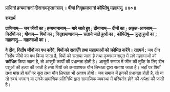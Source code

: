 **प्राणिनां हन्यमानानां दीनानामकृतागसाम् ।** **षीणां निगृह्यमाणानां कोपितेषु महात्मसु ॥ ४०॥** 

**शब्दार्थ** 

**प्राणिनाम्—** **जब जीवों का** **; हन्यमानानाम्—** **मारे जाते हुए** **; दीनानाम्—** **दीनों का** **; अकृत-आगसाम्—** **निर्दोषों का** **; षीणाम्—** **षियों का** **; निगृह्यमाणानाम्—** **सताये जाते हुओं का** **; कोपितेषु—** **क्रुद्ध हुओं का** **; महात्मसु—** **महात्माओं का।** **.** 

**वे दीन, निर्दोष जीवों का वध करेंगे, षियों को सताएँगे तथा महात्माओं को क्रोधित करेंगे।** **तात्पर्य :** जब दीन निर्दोष जीवों का वध किया जाता है, षियों को सताया जाता है तथा कृष्णभावनामृत में लगे महात्माओं को **क्रोधित** किया जाता है, तो आसुरी कार्यों की प्रधानता होती है। आसुरी समाज में जीभ की तुष्टि के लिए दीन पशुओं की हत्या की जाती है तथा षियों को अनावश्यक यौन लिप्तता द्वारा सताया जाता है। जहाँ पर षियाँ तथा मांस हों वहाँ पर सुरा तथा यौन लिप्तता भी अवश्य होगी। जब समाज में इनकी प्रधानता होती है, तो या तो स्वयं भगवान् या उनके प्रामाणिक प्रतिनिधि द्वारा सामाजिक व्यवस्था में परिवर्तन होने की अपेक्षा की जाती है।  